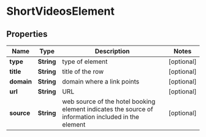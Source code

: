 

# ShortVideosElement


## Properties

| Name | Type | Description | Notes |
|------------ | ------------- | ------------- | -------------|
|**type** | **String** | type of element |  [optional] |
|**title** | **String** | title of the row |  [optional] |
|**domain** | **String** | domain where a link points |  [optional] |
|**url** | **String** | URL |  [optional] |
|**source** | **String** | web source of the hotel booking element indicates the source of information included in the element |  [optional] |



